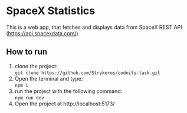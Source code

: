 # SpaceX Statistics
This is a web app, that fetches and displays data from SpaceX REST API (https://api.spacexdata.com/).
## How to run

1. clone the project:<br/>
```git clone https://github.com/Strykeros/codnity-task.git```
2. Open the terminal and type: <br/> `npm i`
3. run the project with the following command: <br/> `npm run dev`
4. Open the project at http://localhost:5173/